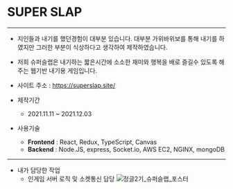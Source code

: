 # SUPER SLAP

---

- 지인들과 내기를 했던경험이 대부분 있습니다. 대부분 가위바위보를 통해 내기를 하였지만 그러한 부분이 식상하다고 생각하여 제작하였습니다.
- 저희 슈퍼슬랩은 내기하는 짧은시간에 소소한 재미와 행복을 배로 즐길수 있도록 해주는 웹기반 내기용 게임입니다.

- 사이트 주소 : https://superslap.site/

- 제작기간
  - 2021.11.11 ~ 2021.12.03
- 사용기술
  - **Frontend** : React, Redux, TypeScript, Canvas
  - **Backend** : Node.JS, express, Socket.io, AWS EC2, NGINX, mongoDB

---

- 내가 담당한 작업
  - 인게임 서버 로직 및 소켓통신 담당
![정글2기_슈퍼슬랩_포스터](https://user-images.githubusercontent.com/38825685/145701876-a8b4c611-d4c6-4e1b-9e2d-7c4a54f8c258.jpg)
